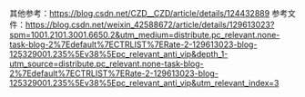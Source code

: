 其他参考：https://blog.csdn.net/CZD__CZD/article/details/124432889
参考文件：https://blog.csdn.net/weixin_42588672/article/details/129613023?spm=1001.2101.3001.6650.2&utm_medium=distribute.pc_relevant.none-task-blog-2%7Edefault%7ECTRLIST%7ERate-2-129613023-blog-125329001.235%5Ev38%5Epc_relevant_anti_vip&depth_1-utm_source=distribute.pc_relevant.none-task-blog-2%7Edefault%7ECTRLIST%7ERate-2-129613023-blog-125329001.235%5Ev38%5Epc_relevant_anti_vip&utm_relevant_index=3
